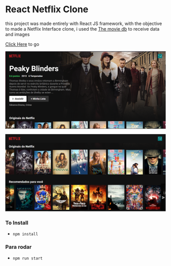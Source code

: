 # React Netflix Clone

this project was made entirely with React JS framework, with the objective to made a Netflix Interface clone, i used the [The movie db](https://www.themoviedb.org) to receive data and images 

[Click Here](https://react-netflix-clone-edr.netlify.app) to go

![App Images](/src/assets/1.png)


![App Images](/src/assets/2.png)





### To Install
- `npm install`

### Para rodar 
- `npm run start`
